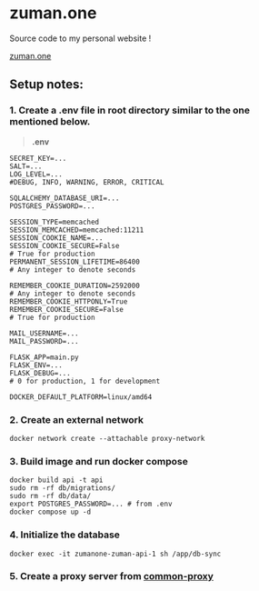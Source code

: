 # zuman.one
Source code to my personal website !

[zuman.one](https://zuman.one)

## Setup notes:
### 1. Create a **.env** file in **root** directory similar to the one mentioned below.

>**.env**
```
SECRET_KEY=...
SALT=...
LOG_LEVEL=...
#DEBUG, INFO, WARNING, ERROR, CRITICAL

SQLALCHEMY_DATABASE_URI=...
POSTGRES_PASSWORD=...

SESSION_TYPE=memcached
SESSION_MEMCACHED=memcached:11211
SESSION_COOKIE_NAME=...
SESSION_COOKIE_SECURE=False
# True for production
PERMANENT_SESSION_LIFETIME=86400
# Any integer to denote seconds

REMEMBER_COOKIE_DURATION=2592000
# Any integer to denote seconds
REMEMBER_COOKIE_HTTPONLY=True
REMEMBER_COOKIE_SECURE=False
# True for production

MAIL_USERNAME=...
MAIL_PASSWORD=...

FLASK_APP=main.py
FLASK_ENV=...
FLASK_DEBUG=...
# 0 for production, 1 for development

DOCKER_DEFAULT_PLATFORM=linux/amd64
```

### 2. Create an external network
```
docker network create --attachable proxy-network
```

### 3. Build image and run docker compose

```
docker build api -t api
sudo rm -rf db/migrations/
sudo rm -rf db/data/
export POSTGRES_PASSWORD=... # from .env
docker compose up -d
```

### 4. Initialize the database

```
docker exec -it zumanone-zuman-api-1 sh /app/db-sync
```

### 5. Create a proxy server from [common-proxy](https://github.com/zuman/common-proxy)
